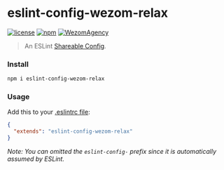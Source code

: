 # eslint-config-wezom-relax

[![license](https://img.shields.io/badge/License-MIT-blue.svg)](https://github.com/WezomAgency/eslint-config-wezom-relax/blob/master/LICENSE)
[![npm](https://img.shields.io/badge/npm-install-orange.svg)](https://www.npmjs.com/package/eslint-config-wezom-relax)
[![WezomAgency](https://img.shields.io/badge/wezom-agency-red.svg)](https://github.com/WezomAgency)


> An ESLint [Shareable Config](http://eslint.org/docs/developer-guide/shareable-configs).


### Install

```bash
npm i eslint-config-wezom-relax
```


### Usage

Add this to your [.eslintrc file](https://eslint.org/docs/user-guide/configuring#configuration-file-formats):

```json
{
  "extends": "eslint-config-wezom-relax"
}
```

_Note: You can omitted the `eslint-config-` prefix since it is automatically assumed by ESLint._

